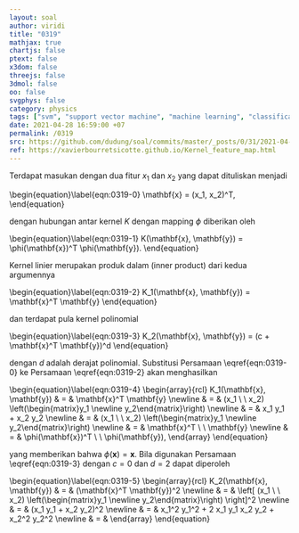 ```yaml
---
layout: soal
author: viridi
title: "0319"
mathjax: true
chartjs: false
ptext: false
x3dom: false
threejs: false
3dmol: false
oo: false
svgphys: false
category: physics
tags: ["svm", "support vector machine", "machine learning", "classification", "fi3201", "2020-2"]
date: 2021-04-28 16:59:00 +07
permalink: /0319
src: https://github.com/dudung/soal/commits/master/_posts/0/31/2021-04-28-ml-svm-1.md
ref: https://xavierbourretsicotte.github.io/Kernel_feature_map.html
---
```

Terdapat masukan dengan dua fitur $x_1$ dan $x_2$ yang dapat dituliskan menjadi

\begin{equation}\label{eqn:0319-0}
\mathbf{x} = (x_1, x_2)^T,
\end{equation}

dengan hubungan antar kernel $K$ dengan mapping $\phi$ diberikan oleh

\begin{equation}\label{eqn:0319-1}
K(\mathbf{x}, \mathbf{y}) = \phi(\mathbf{x})^T \phi(\mathbf{y}).
\end{equation}

Kernel linier merupakan produk dalam (inner product) dari kedua argumennya

\begin{equation}\label{eqn:0319-2}
K_1(\mathbf{x}, \mathbf{y}) = \mathbf{x}^T \mathbf{y}
\end{equation}

dan terdapat pula kernel polinomial

\begin{equation}\label{eqn:0319-3}
K_2(\mathbf{x}, \mathbf{y}) = (c + \mathbf{x}^T \mathbf{y})^d
\end{equation}

dengan $d$ adalah derajat polinomial. Substitusi Persamaan \eqref{eqn:0319-0} ke Persamaan \eqref{eqn:0319-2} akan menghasilkan

\begin{equation}\label{eqn:0319-4}
\begin{array}{rcl}
K_1(\mathbf{x}, \mathbf{y}) & = & \mathbf{x}^T \mathbf{y} \newline
& = & (x_1 \ \ x_2) \left(\begin{matrix}y_1 \newline y_2\end{matrix}\right) \newline
& = & x_1 y_1 + x_2 y_2 \newline
& = & (x_1 \ \ x_2) \left(\begin{matrix}y_1 \newline y_2\end{matrix}\right) \newline
& = & \mathbf{x}^T \ \ \mathbf{y} \newline
& = & \phi(\mathbf{x})^T \ \ \phi(\mathbf{y}),
\end{array}
\end{equation}

yang memberikan bahwa $\phi(\mathbf{x}) = \mathbf{x}$. Bila digunakan Persamaan \eqref{eqn:0319-3} dengan $c = 0$ dan $d = 2$ dapat diperoleh

\begin{equation}\label{eqn:0319-5}
\begin{array}{rcl}
K_2(\mathbf{x}, \mathbf{y}) & = & (\mathbf{x}^T \mathbf{y})^2 \newline
& = & \left[ (x_1 \ \ x_2) \left(\begin{matrix}y_1 \newline y_2\end{matrix}\right) \right]^2 \newline
& = & (x_1 y_1 + x_2 y_2)^2 \newline
& = & x_1^2 y_1^2 + 2 x_1 y_1 x_2 y_2 + x_2^2 y_2^2 \newline
& = &
\end{array}
\end{equation}

